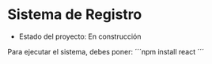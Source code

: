 <h1>Sistema de Registro</h1>

- Estado del proyecto: En construcción

Para ejecutar el sistema, debes poner:
´´´npm install react ´´´
